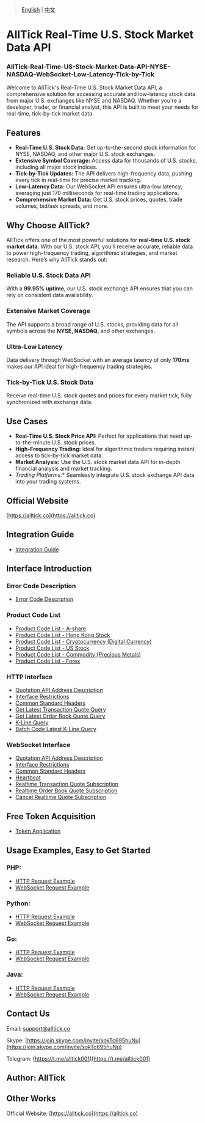 > [English](./README.md) | [中文](./README_cn.md)


# AllTick Real-Time U.S. Stock Market Data API

### AllTick-Real-Time-US-Stock-Market-Data-API-NYSE-NASDAQ-WebSocket-Low-Latency-Tick-by-Tick

Welcome to AllTick's Real-Time U.S. Stock Market Data API, a comprehensive solution for accessing accurate and low-latency stock data from major U.S. exchanges like NYSE and NASDAQ. Whether you're a developer, trader, or financial analyst, this API is built to meet your needs for real-time, tick-by-tick market data.

## Features

- **Real-Time U.S. Stock Data:** Get up-to-the-second stock information for NYSE, NASDAQ, and other major U.S. stock exchanges.
- **Extensive Symbol Coverage:** Access data for thousands of U.S. stocks, including all major stock indices.
- **Tick-by-Tick Updates:** The API delivers high-frequency data, pushing every tick in real-time for precise market tracking.
- **Low-Latency Data:** Our WebSocket API ensures ultra-low latency, averaging just 170 milliseconds for real-time trading applications.
- **Comprehensive Market Data:** Get U.S. stock prices, quotes, trade volumes, bid/ask spreads, and more.

## Why Choose AllTick?

AllTick offers one of the most powerful solutions for **real-time U.S. stock market data**. With our U.S. stock API, you'll receive accurate, reliable data to power high-frequency trading, algorithmic strategies, and market research. Here’s why AllTick stands out:

### Reliable U.S. Stock Data API

With a **99.95% uptime**, our U.S. stock exchange API ensures that you can rely on consistent data availability.

### Extensive Market Coverage

The API supports a broad range of U.S. stocks, providing data for all symbols across the **NYSE, NASDAQ**, and other exchanges.

### Ultra-Low Latency

Data delivery through WebSocket with an average latency of only **170ms** makes our API ideal for high-frequency trading strategies.

### Tick-by-Tick U.S. Stock Data

Receive real-time U.S. stock quotes and prices for every market tick, fully synchronized with exchange data.

## Use Cases
- **Real-Time U.S. Stock Price API:** Perfect for applications that need up-to-the-minute U.S. stock prices.
- **High-Frequency Trading:** Ideal for algorithmic traders requiring instant access to tick-by-tick market data.
- **Market Analysis:** Use the U.S. stock market data API for in-depth financial analysis and market tracking.
- **Trading Platforms*:** Seamlessly integrate U.S. stock exchange API data into your trading systems.

## Official Website
[https://alltick.co](https://alltick.co)



## Integration Guide
- [Integration Guide](./access_guide.md)

## Interface Introduction
### Error Code Description
- [Error Code Description](./error_code_description.md)

### Product Code List
- [Product Code List - A-share](./product_code_list_A_stock.md)
- [Product Code List - Hong Kong Stock](./product_code_list_HK_stock.md)
- [Product Code List - Cryptocurrency (Digital Currency)](./product_code_list_cryptocurrency.md)
- [Product Code List - US Stock](./product_code_list_US_stock.md)
- [Product Code List - Commodity (Precious Metals)](./product_code_list_commodities_gold.md)
- [Product Code List - Forex](./product_code_list_forex.md)

### HTTP Interface
- [Quotation API Address Description](./http_interface/api_address_description.md)
- [Interface Restrictions](./http_interface/interface_limitation.md)
- [Common Standard Headers](./http_interface/common_standard_header.md)
- [Get Latest Transaction Quote Query](./http_interface/latest_transaction_price_query.md)
- [Get Latest Order Book Quote Query](./http_interface/latest_order_book_price_query.md)
- [K-Line Query](./http_interface/kline_query.md)
- [Batch Code Latest K-Line Query](./http_interface/batch_kline_query.md)

### WebSocket Interface
- [Quotation API Address Description](./websocket_interface/api_address_description.md)
- [Interface Restrictions](./websocket_interface/interface_limitation.md)
- [Common Standard Headers](./websocket_interface/common_standard_header.md)
- [Heartbeat](./websocket_interface/heartbeat.md)
- [Realtime Transaction Quote Subscription](./websocket_interface/realtime_transaction_quote_subscription.md)
- [Realtime Order Book Quote Subscription](./websocket_interface/realtime_order_book_quote_subscription.md)
- [Cancel Realtime Quote Subscription](./websocket_interface/cancel_realtime_quote_subscription.md)

## Free Token Acquisition
- [Token Application](./token_application.md)

## Usage Examples, Easy to Get Started
### PHP:

- [HTTP Request Example](./Examples/PHP/php_http_curl.php)
- [WebSocket Request Example](./Examples/PHP/php_websocket_workerman.php)

### Python:

- [HTTP Request Example](./Examples/Python/http_python_example.py)
- [WebSocket Request Example](./Examples/Python/websocket_python_example.py)

### Go:
- [HTTP Request Example](./Examples/Go/http_go_example.go)
- [WebSocket Request Example](./Examples/Go/websocket_go_example.go)

### Java:
- [HTTP Request Example](./Examples/Java/HttpJavaExample.java)
- [WebSocket Request Example](./Examples/Java/WebSocketJavaExample.java)

## Contact Us
Email: support@alltick.co

Skype: [https://join.skype.com/invite/xokTc695huNu](https://join.skype.com/invite/xokTc695huNu)

Telegram: [https://t.me/alltick001](https://t.me/alltick001)

## Author: AllTick

## Other Works
Official Website: [https://alltick.co](https://alltick.co)
